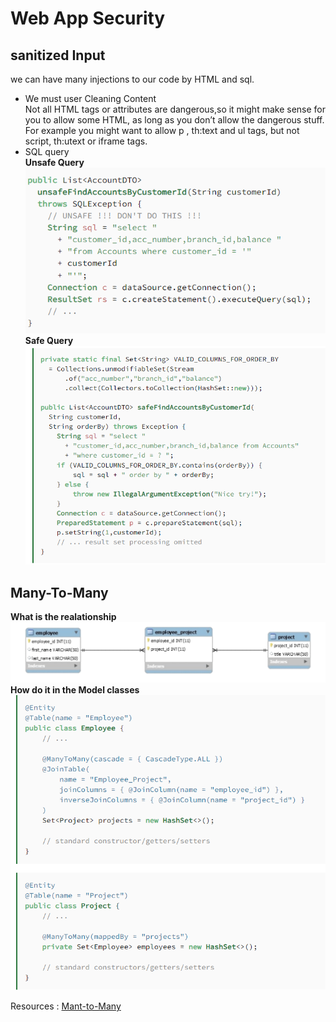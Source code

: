 # Web App Security  
  
## sanitized Input  
we can have many injections to our code by HTML and sql.  

* We must user Cleaning Content  
Not all HTML tags or attributes are dangerous,so it might make sense for you to allow some HTML, as long as you don’t allow the dangerous stuff. For example you might want to allow p , th:text and ul tags, but not script, th:utext or iframe tags.  
* SQL query  
**Unsafe Query**    
![unsafe](./WebSec_Image/unsafe.PNG)  
**Safe Query**    
![safe](./WebSec_Image/safe.PNG)  
  
## Many-To-Many  
**What is the realationship**    
![many](./WebSec_Image/many.PNG)  
**How do it in the Model classes**    
![model](./WebSec_Image/model.PNG)  

  
 Resources : [Mant-to-Many](https://www.baeldung.com/hibernate-many-to-many) 